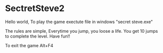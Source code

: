 # SectretSteve2
Hello world,
To play the game exectute file in windows "secret steve.exe"

The rules are simple, Everytime you jump, you loose a life. You get 10 jumps to complete the level. 
Have fun!!

To exit the game Alt+F4

